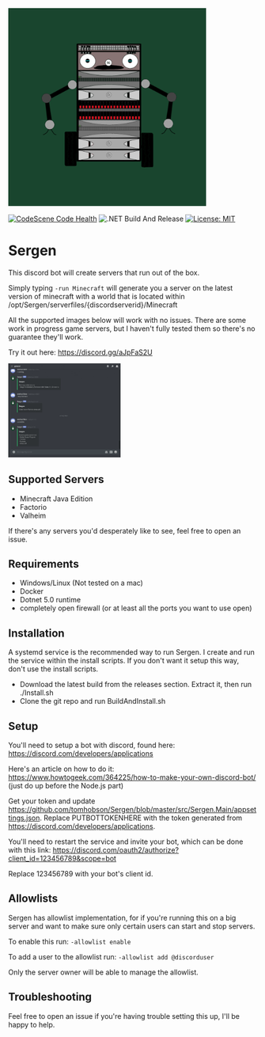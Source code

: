 <img src="./images/SergenIconColoured.png" width="400" height="auto">

[![CodeScene Code Health](https://codescene.io/projects/9083/status-badges/code-health)](https://codescene.io/projects/9083) ![.NET Build And Release](https://github.com/tomhobson/Sergen/workflows/.NET%20Build%20And%20Release/badge.svg) [![License: MIT](https://img.shields.io/badge/License-MIT-yellow.svg)](https://opensource.org/licenses/MIT)

# Sergen
This discord bot will create servers that run out of the box. 

Simply typing
`-run Minecraft`
will generate you a server on the latest version of minecraft with a world that is located within /opt/Sergen/serverfiles/{discordserverid}/Minecraft

All the supported images below will work with no issues. There are some work in progress game servers, but I haven't fully tested them so there's no guarantee they'll work.

Try it out here: https://discord.gg/aJpFaS2U

<img src="./images/startandstop.gif" alt="Animation of Sergen working" width="45%">

## Supported Servers
* Minecraft Java Edition
* Factorio
* Valheim

If there's any servers you'd desperately like to see, feel free to open an issue.

## Requirements
* Windows/Linux (Not tested on a mac)
* Docker
* Dotnet 5.0 runtime
* completely open firewall (or at least all the ports you want to use open)

## Installation
A systemd service is the recommended way to run Sergen. I create and run the service within the install scripts. If you don't want it setup this way, don't use the install scripts.

* Download the latest build from the releases section. Extract it, then run ./Install.sh
* Clone the git repo and run BuildAndInstall.sh

## Setup
You'll need to setup a bot with discord, found here: https://discord.com/developers/applications

Here's an article on how to do it: https://www.howtogeek.com/364225/how-to-make-your-own-discord-bot/ (just do up before the Node.js part)

Get your token and update https://github.com/tomhobson/Sergen/blob/master/src/Sergen.Main/appsettings.json.
Replace PUTBOTTOKENHERE with the token generated from https://discord.com/developers/applications.

You'll need to restart the service and invite your bot, which can be done with this link:
https://discord.com/oauth2/authorize?client_id=123456789&scope=bot

Replace 123456789 with your bot's client id.

## Allowlists
Sergen has allowlist implementation, for if you're running this on a big server and want to make sure only certain users can start and stop servers.

To enable this run:
`-allowlist enable`

To add a user to the allowlist run:
`-allowlist add @discorduser`

Only the server owner will be able to manage the allowlist.

## Troubleshooting

Feel free to open an issue if you're having trouble setting this up, I'll be happy to help.